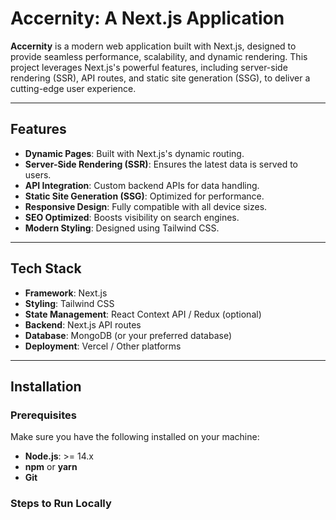 # Accernity: A Next.js Application

**Accernity** is a modern web application built with Next.js, designed to provide seamless performance, scalability, and dynamic rendering. This project leverages Next.js's powerful features, including server-side rendering (SSR), API routes, and static site generation (SSG), to deliver a cutting-edge user experience.

---

## Features

- **Dynamic Pages**: Built with Next.js's dynamic routing.
- **Server-Side Rendering (SSR)**: Ensures the latest data is served to users.
- **API Integration**: Custom backend APIs for data handling.
- **Static Site Generation (SSG)**: Optimized for performance.
- **Responsive Design**: Fully compatible with all device sizes.
- **SEO Optimized**: Boosts visibility on search engines.
- **Modern Styling**: Designed using Tailwind CSS.

---

## Tech Stack

- **Framework**: Next.js
- **Styling**: Tailwind CSS
- **State Management**: React Context API / Redux (optional)
- **Backend**: Next.js API routes
- **Database**: MongoDB (or your preferred database)
- **Deployment**: Vercel / Other platforms

---

## Installation

### Prerequisites

Make sure you have the following installed on your machine:
- **Node.js**: >= 14.x
- **npm** or **yarn**
- **Git**

### Steps to Run Locally


  
